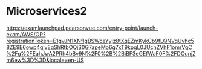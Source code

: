 # Microservices2

https://examlaunchpad.pearsonvue.com/entry-point/launch-exam/AWS/OP?registrationToken=E1gvJN1XNfIgBSWceYyjz8tXqEZmKykCb9fLQNVqUvhc58ZE9E6owp4qjvEqShRtbOQjS0G7apeMo6g7xT9kpgL0JUcnZVhF1omrVqC%2Fg%2FEahJwA2PRh4bBv9N%2F0%2B%2BiBF3eGEfWaF0F%2FDOunjZm6ew%3D%3D&locale=en-US
